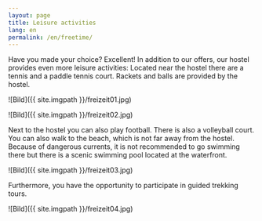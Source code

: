 ```yaml
---
layout: page
title: Leisure activities
lang: en
permalink: /en/freetime/
---
```

Have you made your choice? Excellent! In addition to our offers, our hostel provides even more leisure activities: Located near the hostel there are a tennis and a paddle tennis court. Rackets and balls are provided by the hostel.

![Bild]({{ site.imgpath }}/freizeit01.jpg)


![Bild]({{ site.imgpath }}/freizeit02.jpg)

Next to the hostel you can also play football. There is also a volleyball court. You can also walk to the beach, which is not far away from the hostel. Because of dangerous currents, it is not recommended to go swimming there but there is a scenic swimming pool located at the waterfront.

![Bild]({{ site.imgpath }}/freizeit03.jpg)

Furthermore, you have the opportunity to participate in guided trekking tours.

![Bild]({{ site.imgpath }}/freizeit04.jpg)


